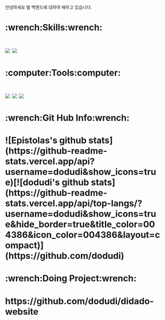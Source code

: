 안녕하세요 웹 백엔드에 대하여 배우고 있습니다.

<h1>:wrench:Skills:wrench:<h1>
  <img src="https://img.shields.io/badge/Java-007396?style=flat-square&logo=Java&logoColor=white"/> <img src="https://img.shields.io/badge/Springboot-007396?style=flat-square&logo=springboot&logoColor=white"/> 
<h1>:computer:Tools:computer:<h1>
<img src="https://img.shields.io/badge/Github-181717?style=flat-square&logo=GitHub&logoColor=white"/> <img src="https://img.shields.io/badge/MySQL-4479A1?style=flat-square&logo=MySQL&logoColor=white"/> <img src="https://img.shields.io/badge/Docker-007396?style=flat-square&logo=docker&logoColor=white"/>
<h1>:wrench:Git Hub Info:wrench:<h1>
![Epistolas's github stats](https://github-readme-stats.vercel.app/api?username=dodudi&show_icons=true)[![dodudi's github stats](https://github-readme-stats.vercel.app/api/top-langs/?username=dodudi&show_icons=true&hide_border=true&title_color=004386&icon_color=004386&layout=compact)](https://github.com/dodudi)
<h1>:wrench:Doing Project:wrench:<h1>
https://github.com/dodudi/didado-website
